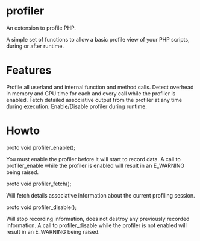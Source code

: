 profiler
========

An extension to profile PHP.

A simple set of functions to allow a basic profile view of your PHP scripts, during or after runtime.

Features
========

Profile all userland and internal function and method calls.
Detect overhead in memory and CPU time for each and every call while the profiler is enabled.
Fetch detailed associative output from the profiler at any time during execution.
Enable/Disable profiler during runtime.

Howto
=====

proto void profiler_enable();

You must enable the profiler before it will start to record data. A call to profiler_enable while the profiler is enabled will result in an E_WARNING being raised.

proto void profiler_fetch();

Will fetch details associative information about the current profiling session.

proto void profiler_disable();

Will stop recording information, does not destroy any previously recorded information. A call to profiler_disable while the profiler is not enabled will result in an E_WARNING being raised.
